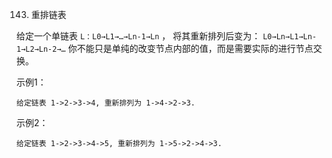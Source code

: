 143. 重排链表

给定一个单链表 `L：L0→L1→…→Ln-1→Ln` ，
将其重新排列后变为： `L0→Ln→L1→Ln-1→L2→Ln-2→…`
你不能只是单纯的改变节点内部的值，而是需要实际的进行节点交换。

示例1：
```
给定链表 1->2->3->4, 重新排列为 1->4->2->3.
```

示例2：
```
给定链表 1->2->3->4->5, 重新排列为 1->5->2->4->3.
```